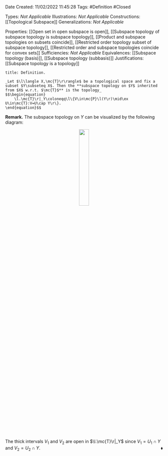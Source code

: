 <br />
<br />

Date Created: 11/02/2022 11:45:28
Tags: #Definition #Closed

Types: _Not Applicable_
Illustrations: _Not Applicable_
Constructions: [[Topological Subspace]]
Generalizations: _Not Applicable_

Properties: [[Open set in open subspace is open]], [[Subspace topology of subspace topology is subspace topology]], [[Product and subspace topologies on subsets coincide]], [[Restricted order topology subset of subspace topology]], [[Restricted order and subspace topologies coincide for convex sets]]
Sufficiencies: _Not Applicable_
Equivalences: [[Subspace topology (basis)]], [[Subspace topology (subbasis)]]
Justifications: [[Subspace topology is a topology]]

``` ad-Definition
title: Definition.

_Let $\l\langle X,\mc{T}\r\rangle$ be a topological space and fix a subset $Y\subseteq X$. Then the **subspace topology on $Y$ inherited from $X$ w.r.t. $\mc{T}$** is the topology_
$$\begin{equation}
    \l.\mc{T}\r|_Y\coloneqq\l\{V\in\mc{P}\l(Y\r)\mid\ex U\in\mc{T}:V=U\cap Y\r\}.
\end{equation}$$

```

**Remark.** The subspace topology on $Y$ can be visualized by the following diagram:

<center><img src="https://raw.githubusercontent.com/zhaoshenzhai/MathWiki/master/Images/11-02-2022_1158/image.svg", width=25%></center>

The thick intervals $V_1$ and $V_2$ are open in $\l.\mc{T}\r|_Y$ since $V_1=U_1\cap Y$ and $V_2=U_2\cap Y$.<span style="float:right;">$\blacklozenge$</span>
